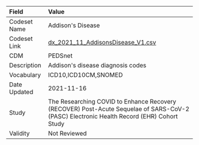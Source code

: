 |Field        |Value                                                                                                                                    |
|:------------|:----------------------------------------------------------------------------------------------------------------------------------------|
|Codeset Name |Addison's Disease                                                                                                                        |
|Codeset Link |[dx_2021_11_AddisonsDisease_V1.csv](https://github.com/PEDSnet/Variable-Dictionary/blob/main/conditions/dx_2021_11_AddisonsDisease_V1.csv)|
|CDM          |PEDSnet                                                                                                                                  |
|Description  |Addison's disease diagnosis codes                                                                                                        |
|Vocabulary   |ICD10,ICD10CM,SNOMED                                                                                                                     |
|Date Updated |2021-11-16                                                                                                                               |
|Study        |The Researching COVID to Enhance Recovery (RECOVER) Post-Acute Sequelae of SARS-CoV-2 (PASC) Electronic Health Record (EHR) Cohort Study |
|Validity     |Not Reviewed                                                                                                                             |
